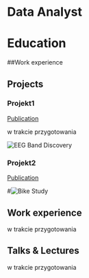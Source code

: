 # Data Analyst
# Education


##Work experience
## Projects
### Projekt1
[Publication](link)

w trakcie przygotowania

![EEG Band Discovery](link)

### Projekt2
[Publication](link)

#![Bike Study](link)
## Work experience
w trakcie przygotowania

## Talks & Lectures
w trakcie przygotowania

